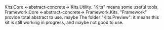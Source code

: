 Kits.Core <-abstract-concrete-> Kits.Utility. "Kits" means some useful tools.
Framework.Core <-abstract-concrete-> Framework.Kits. "Framework" provide total abstract to use. maybe
The folder "Kits.Preview": it means this kit is still working in progress, and maybe not good to use.